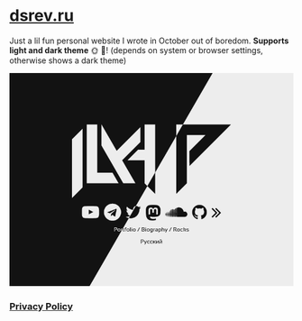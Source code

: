 # [dsrev.ru](https://dsrev.ru)

Just a lil fun personal website I wrote in October out of boredom. **Supports light and dark theme** :sun_with_face: :crescent_moon:! (depends on system or browser settings, otherwise shows a dark theme)

![Preview](assets/ss1.png)

### [Privacy Policy](privacy.md)